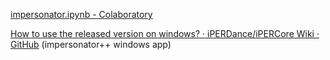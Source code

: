 
[impersonator.ipynb - Colaboratory](https://colab.research.google.com/github/svip-lab/impersonator/blob/master/impersonator.ipynb)

[How to use the released version on windows? · iPERDance/iPERCore Wiki · GitHub](https://github.com/iPERDance/iPERCore/wiki/How-to-use-the-released-version-on-windows%3F)
(impersonator++ windows app)
